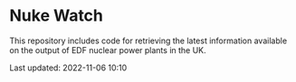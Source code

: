 # Nuke Watch

This repository includes code for retrieving the latest information available on the output of EDF nuclear power plants in the UK.

Last updated: 2022-11-06 10:10